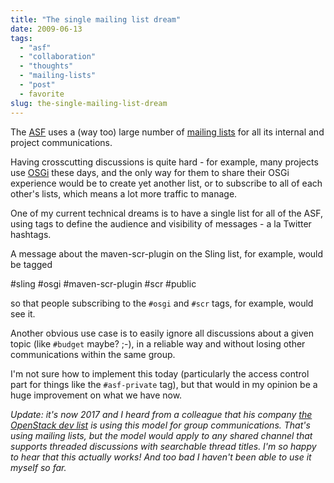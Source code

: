 ```yaml
---
title: "The single mailing list dream"
date: 2009-06-13
tags: 
  - "asf"
  - "collaboration"
  - "thoughts"
  - "mailing-lists"
  - "post"
  - favorite
slug: the-single-mailing-list-dream
---
```


The [ASF](http://apache.org) uses a (way too) large number of [mailing lists](http://apache.org/foundation/mailinglists.html) for all its internal and project communications.

Having crosscutting discussions is quite hard - for example, many projects use [OSGi](http://www.osgi.org) these days, and the only way for them to share their OSGi experience would be to create yet another list, or to subscribe to all of each other's lists, which means a lot more traffic to manage.

One of my current technical dreams is to have a single list for all of the ASF, using tags to define the audience and visibility of messages - a la Twitter hashtags.

A message about the maven-scr-plugin on the Sling list, for example, would be tagged

#sling #osgi #maven-scr-plugin #scr #public

so that people subscribing to the `#osgi` and `#scr` tags, for example, would see it.

Another obvious use case is to easily ignore all discussions about a given topic (like `#budget` maybe? ;-), in a reliable way and without losing other communications within the same group.

I'm not sure how to implement this today (particularly the access control part for things like the `#asf-private` tag), but that would in my opinion be a huge improvement on what we have now.

_Update: it's now 2017 and I heard from a colleague that his company [the OpenStack dev list](http://lists.openstack.org/pipermail/openstack-dev/2017-June/thread.html) is using this model for group communications. That's using mailing lists, but the model would apply to any shared channel that supports threaded discussions with searchable thread titles. I'm so happy to hear that this actually works! And too bad I haven't been able to use it myself so far._
